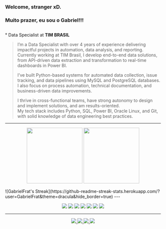 ### Welcome, stranger xD.  
### Muito prazer, eu sou o Gabriel!!!

##

<p>° Data Specialist at <strong>TIM BRASIL</strong></p>

> I’m a Data Specialist with over 4 years of experience delivering impactful projects in automation, data analysis, and reporting.  
> Currently working at TIM Brasil, I develop end-to-end data solutions, from API-driven data extraction and transformation to real-time dashboards in Power BI.  
>  
> I’ve built Python-based systems for automated data collection, issue tracking, and data pipelines using MySQL and PostgreSQL databases.  
> I also focus on process automation, technical documentation, and business-driven data improvements.  
>  
> I thrive in cross-functional teams, have strong autonomy to design and implement solutions, and am results-oriented.  
> My tech stack includes Python, SQL, Power BI, Oracle Linux, and Git, with solid knowledge of data engineering best practices.

---

<!-- GITHUB STATUS CARDS EM LINHA -->

<p align="center">
  <img height="180em" src="https://github-readme-stats.vercel.app/api/top-langs/?username=GabrielFrat&theme=dracula&layout=compact&hide_border=true"/>
  <img height="180em" src="https://github-readme-stats.vercel.app/api?username=GabrielFrat&show_icons=true&theme=dracula&hide_border=true&count_private=true"/> <br>
  
</p>
![GabrielFrat's Streak](https://github-readme-streak-stats.herokuapp.com/?user=GabrielFrat&theme=dracula&hide_border=true)
---

<!-- BADGES DE TECNOLOGIAS -->

<p align="center">
  <img src="https://img.shields.io/badge/Python-3776AB?style=for-the-badge&logo=python&logoColor=white"/>
  <img src="https://img.shields.io/badge/SQL-003B57?style=for-the-badge&logo=postgresql&logoColor=white"/>
  <img src="https://img.shields.io/badge/PowerBI-F2C811?style=for-the-badge&logo=powerbi&logoColor=black"/>
  <img src="https://img.shields.io/badge/MySQL-005C84?style=for-the-badge&logo=mysql&logoColor=white"/>
  <img src="https://img.shields.io/badge/PostgreSQL-316192?style=for-the-badge&logo=postgresql&logoColor=white"/>
  <img src="https://img.shields.io/badge/Linux-FCC624?style=for-the-badge&logo=linux&logoColor=black"/>
  <img src="https://img.shields.io/badge/Git-F05032?style=for-the-badge&logo=git&logoColor=white"/>
</p>

---

<!-- LINKS SOCIAIS -->

<p align="center">
  <a href="https://www.instagram.com/gfratts/" target="_blank">
    <img src="https://img.shields.io/badge/-Instagram-%23E4405F?style=for-the-badge&logo=instagram&logoColor=white"/>
  </a>
  <a href="https://twitter.com/GabsFratucci" target="_blank">
    <img src="https://img.shields.io/badge/Twitter-1DA1F2?style=for-the-badge&logo=twitter&logoColor=white"/>
  </a>
  <a href="mailto:gabrielfrat@hotmail.com">
    <img src="https://img.shields.io/badge/Microsoft_Outlook-0078D4?style=for-the-badge&logo=microsoft-outlook&logoColor=white"/>
  </a>
  <a href="https://www.linkedin.com/in/gabriel-fratucci-dos-reis-7838611b6/" target="_blank">
    <img src="https://img.shields.io/badge/-LinkedIn-%230077B5?style=for-the-badge&logo=linkedin&logoColor=white"/>
  </a>
</p>
